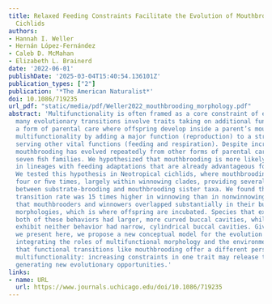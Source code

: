```yaml
---
title: Relaxed Feeding Constraints Facilitate the Evolution of Mouthbrooding in Neotropical
  Cichlids
authors:
- Hannah I. Weller
- Hernán López-Fernández
- Caleb D. McMahan
- Elizabeth L. Brainerd
date: '2022-06-01'
publishDate: '2025-03-04T15:40:54.136101Z'
publication_types: ["2"]
publication: '*The American Naturalist*'
doi: 10.1086/719235
url_pdf: "static/media/pdf/Weller2022_mouthbrooding_morphology.pdf"
abstract: 'Multifunctionality is often framed as a core constraint of evolution, yet
  many evolutionary transitions involve traits taking on additional functions. Mouthbrooding,
  a form of parental care where offspring develop inside a parent’s mouth, increases
  multifunctionality by adding a major function (reproduction) to a structure already
  serving other vital functions (feeding and respiration). Despite increasing multifunctionality,
  mouthbrooding has evolved repeatedly from other forms of parental care in at least
  seven ﬁsh families. We hypothesized that mouthbrooding is more likely to evolve
  in lineages with feeding adaptations that are already advantageous for mouthbrooding.
  We tested this hypothesis in Neotropical cichlids, where mouthbrooding has evolved
  four or ﬁve times, largely within winnowing clades, providing several pairwise comparisons
  between substrate-brooding and mouthbrooding sister taxa. We found that the mouthbrooding
  transition rate was 15 times higher in winnowing than in nonwinnowing clades and
  that mouthbrooders and winnowers overlapped substantially in their buccal cavity
  morphologies, which is where offspring are incubated. Species that exhibit one or
  both of these behaviors had larger, more curved buccal cavities, while species that
  exhibit neither behavior had narrow, cylindrical buccal cavities. Given the results
  we present here, we propose a new conceptual model for the evolution of mouthbrooding,
  integrating the roles of multifunctional morphology and the environment. We suggest
  that functional transitions like mouthbrooding offer a different perspective on
  multifunctionality: increasing constraints in one trait may release them for another,
  generating new evolutionary opportunities.'
links:
- name: URL
  url: https://www.journals.uchicago.edu/doi/10.1086/719235
---
```


